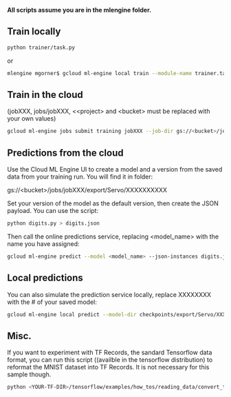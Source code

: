 **All scripts assume you are in the mlengine folder.**
## Train locally
```bash
python trainer/task.py
```
or
```bash
mlengine mgorner$ gcloud ml-engine local train --module-name trainer.task --package-path trainer
```
## Train in the cloud
(jobXXX, jobs/jobXXX, &lt;<project&gt; and &lt;bucket&gt; must be replaced with your own values)
```bash
gcloud ml-engine jobs submit training jobXXX --job-dir gs://<bucket>/jobs/jobXXX --project <project> --config=config.yaml --module-name trainer.task --package-path trainer
```
## Predictions from the cloud
Use the Cloud ML Engine UI to create a model and a version from
the saved data from your training run.
You will find it in folder:

gs://&lt;bucket&gt;/jobs/jobXXX/export/Servo/XXXXXXXXXX

Set your version of the model as the default version, then
create the JSON payload. You can use the script:
```bash
python digits.py > digits.json
```
Then call the online predictions service, replacing <model_name> with the name you have assigned:
```bash
gcloud ml-engine predict --model <model_name> --json-instances digits.json
```

## Local predictions
You can also simulate the prediction service locally, replace XXXXXXXX with the # of your saved model:
```bash
gcloud ml-engine local predict --model-dir checkpoints/export/Servo/XXXXXXXX --json-instances digits.json
```

## Misc.
If you want to experiment with TF Records, the sandard Tensorflow
data format, you can run this script ((availble in the tensorflow distribution)
to reformat the MNIST dataset into TF Records. It is not necessary for this sample though.

```bash
python <YOUR-TF-DIR>/tensorflow/examples/how_tos/reading_data/convert_to_records.py --directory=data --validation_size=0
```

